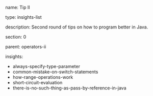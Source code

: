 name: Tip II

type: insights-list

description: Second round of tips on how to program better in Java.

section: 0

parent: operators-ii

insights:
  - always-specify-type-parameter
  - common-mistake-on-switch-statements
  - how-range-operations-work
  - short-circuit-evaluation
  - there-is-no-such-thing-as-pass-by-reference-in-java
